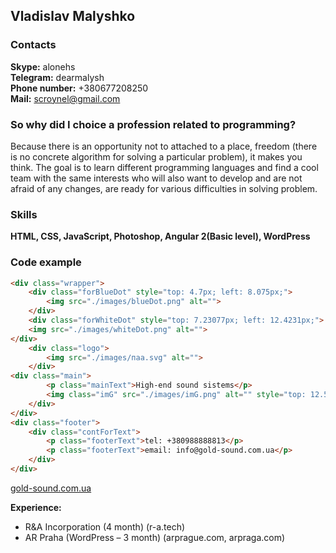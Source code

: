 ## Vladislav Malyshko

### Contacts ###

**Skype:** alonehs   
**Telegram:** dearmalysh   
**Phone number:** +380677208250   
**Mail:** scroynel@gmail.com

### **So why did I choice a profession related to programming?** ###

Because there is an opportunity not to attached to a place, freedom (there is no concrete algorithm for solving a particular problem), it makes you think. The goal is to learn different programming languages and find a cool team with the same interests who will also want to develop and are not afraid of any changes, are ready for various difficulties in solving problem.

### Skills ###

**HTML, CSS, JavaScript, Photoshop, Angular 2(Basic level), WordPress**

### Code example ###

```html
<div class="wrapper">
	<div class="forBlueDot" style="top: 4.7px; left: 8.075px;">
		<img src="./images/blueDot.png" alt="">
	</div>
	<div class="forWhiteDot" style="top: 7.23077px; left: 12.4231px;">
	<img src="./images/whiteDot.png" alt="">
</div>
	<div class="logo">
		<img src="./images/паа.svg" alt="">
	</div>
<div class="main">
		<p class="mainText">High-end sound sistems</p>
		<img class="imG" src="./images/imG.png" alt="" style="top: 12.5333px; left: 21.5333px;">
	</div>
</div>
<div class="footer">
	<div class="contForText">
		<p class="footerText">tel: +380988888813</p>
		<p class="footerText">email: info@gold-sound.com.ua</p>
	</div>
</div>  
```

[gold-sound.com.ua](http://gold-sound.com.ua/)

**Experience:**

- R&A Incorporation (4 month) (r-a.tech)   
- AR Praha (WordPress – 3 month) (arprague.com, arpraga.com)